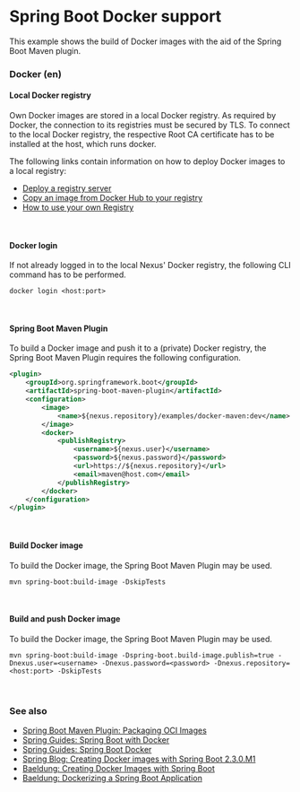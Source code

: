 # Spring Boot Docker support

This example shows the build of Docker images with the aid of the Spring Boot Maven plugin.

### Docker (en)

#### Local Docker registry

Own Docker images are stored in a local Docker registry. As required by Docker, the connection to its registries must be secured by TLS. To connect to the local Docker registry, the respective Root CA certificate has to be installed at the host, which runs docker.

The following links contain information on how to deploy Docker images to a local registry:

* [Deploy a registry server](https://docs.docker.com/registry/deploying/)
* [Copy an image from Docker Hub to your registry](https://docs.docker.com/registry/deploying/#copy-an-image-from-docker-hub-to-your-registry)
* [How to use your own Registry](https://www.docker.com/blog/how-to-use-your-own-registry/)

<br/>

#### Docker login

If not already logged in to the local Nexus' Docker registry, the following CLI command has to be performed.

    docker login <host:port>

<br/>

#### Spring Boot Maven Plugin

To build a Docker image and push it to a (private) Docker registry, the Spring Boot Maven Plugin requires the following configuration.

```xml
<plugin>
    <groupId>org.springframework.boot</groupId>
    <artifactId>spring-boot-maven-plugin</artifactId>
    <configuration>
        <image>
            <name>${nexus.repository}/examples/docker-maven:dev</name>
        </image>
        <docker>
            <publishRegistry>
                <username>${nexus.user}</username>
                <password>${nexus.password}</password>
                <url>https://${nexus.repository}</url>
                <email>maven@host.com</email>
            </publishRegistry>
        </docker>
    </configuration>
</plugin>
```

<br/>

#### Build Docker image

To build the Docker image, the Spring Boot Maven Plugin may be used.

    mvn spring-boot:build-image -DskipTests

<br/>

#### Build and push Docker image

To build the Docker image, the Spring Boot Maven Plugin may be used.

    mvn spring-boot:build-image -Dspring-boot.build-image.publish=true -Dnexus.user=<username> -Dnexus.password=<password> -Dnexus.repository=<host:port> -DskipTests

<br/>

### See also

* [Spring Boot Maven Plugin: Packaging OCI Images](https://docs.spring.io/spring-boot/docs/current/maven-plugin/reference/htmlsingle/#build-image)
* [Spring Guides: Spring Boot with Docker](https://spring.io/guides/gs/spring-boot-docker/)
* [Spring Guides: Spring Boot Docker](https://spring.io/guides/topicals/spring-boot-docker)
* [Spring Blog: Creating Docker images with Spring Boot 2.3.0.M1](https://spring.io/blog/2020/01/27/creating-docker-images-with-spring-boot-2-3-0-m1)
* [Baeldung: Creating Docker Images with Spring Boot](https://www.baeldung.com/spring-boot-docker-images)
* [Baeldung: Dockerizing a Spring Boot Application](https://www.baeldung.com/dockerizing-spring-boot-application)

